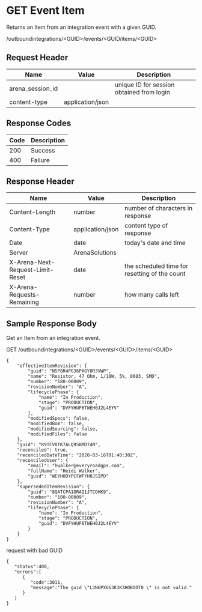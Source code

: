 # GET Event Item
Returns an Item from an integration event with a given GUID.



/outboundintegrations/&lt;GUID&gt;/events/&lt;GUID/items/&lt;GUID&gt;

## Request Header

| Name | Value | Description |
|  --- |  --- |  --- | 
| arena_session_id |   | unique ID for session obtained from login |
| content\-type | application/json |   |

## Response Codes

| Code | Description |
|  --- |  --- | 
| 200 | Success |
| 400 | Failure |

## Response Header

| Name | Value | Description |
|  --- |  --- |  --- | 
| Content\-Length | number | number of characters in response |
| Content\-Type | application/json | content type of response |
| Date | date | today's date and time |
| Server | ArenaSolutions |   |
| X\-Arena\-Next\-Request\-Limit\-Reset  | date | the scheduled time for resetting of the count |
| X\-Arena\-Requests\-Remaining  | number | how many calls left |

## Sample Response Body
Get an Item from an integration event.



GET /outboundintegrations/&lt;GUID&gt;/events/&lt;GUID&gt;/items/&lt;GUID&gt;

```
{
    "effectiveItemRevision": {
        "guid": "N5P8R4PG36PXGY8R3VWP",
        "name": "Resistor, 47 Ohm, 1/10W, 5%, 0603, SMD",
        "number": "180-00009",
        "revisionNumber": "A",
        "lifecyclePhase": {
            "name": "In Production",
            "stage": "PRODUCTION",
            "guid": "DVFYHUF6TWEH0J2L4EYV"
        },
        "modifiedSpecs": false,
        "modifiedBom": false,
        "modifiedSourcing": false,
        "modifiedFiles": false
    },
    "guid": "R9TCV8TK7ALQ9SBMD74N",
    "reconciled": true,
    "reconciledDateTime": "2020-03-16T01:40:30Z",
    "reconciledUser": {
        "email": "hwalker@everyroadgps.com",
        "fullName": "Heidi Walker",
        "guid": "WEYH0DYPCFWFYH0JSIPD"
    },
    "supersededItemRevision": {
        "guid": "8QATCPA1ORAI1JTCOHK9",
        "number": "180-00009",
        "revisionNumber": "A",
        "lifecyclePhase": {
            "name": "In Production",
            "stage": "PRODUCTION",
            "guid": "DVFYHUF6TWEH0J2L4EYV"
        }
    }
}
```
request with bad GUID

```
{  
   "status":400,
   "errors":[  
      {  
         "code":3011,
         "message":"The guid \"L3N6PX663K3K3HOBOOT0 \" is not valid."
      }
   ]
}
```
